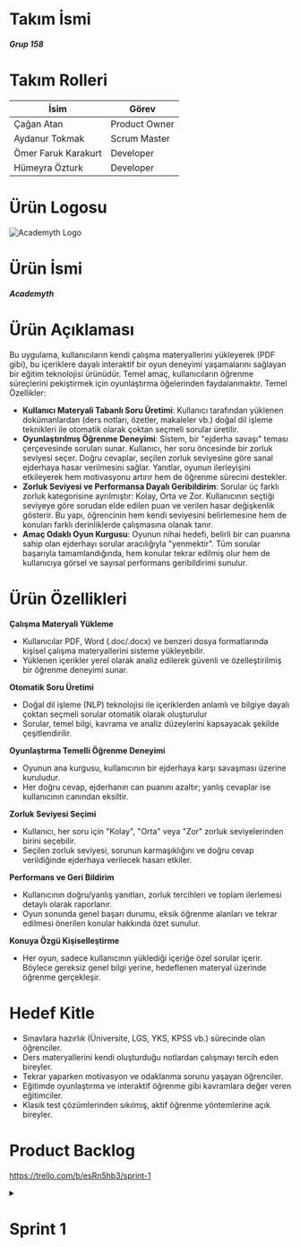 # Takım İsmi
***Grup 158***

# Takım Rolleri

| <div align="center">İsim</div>   | <div align="center">Görev</div>
|  :---------- | :---------- |
|  Çağan Atan     | Product Owner     | 
|  Aydanur Tokmak     | Scrum Master     | 
|  Ömer Faruk Karakurt      | Developer    
|  Hümeyra Özturk      | Developer     |


# Ürün Logosu

![Academyth Logo](https://github.com/user-attachments/assets/3b98eee7-7001-4d8e-ac23-56b974da4ad4)


# Ürün İsmi
***Academyth***

# Ürün Açıklaması
Bu uygulama, kullanıcıların kendi çalışma materyallerini yükleyerek (PDF gibi), bu içeriklere dayalı interaktif bir oyun deneyimi yaşamalarını sağlayan bir eğitim teknolojisi ürünüdür. Temel amaç, kullanıcıların öğrenme süreçlerini pekiştirmek için oyunlaştırma öğelerinden faydalanmaktır.
Temel Özellikler:
- **Kullanıcı Materyali Tabanlı Soru Üretimi**: Kullanıcı tarafından yüklenen dokümanlardan (ders notları, özetler, makaleler vb.) doğal dil işleme teknikleri ile otomatik olarak çoktan seçmeli sorular üretilir.
- **Oyunlaştırılmış Öğrenme Deneyimi**: Sistem, bir "ejderha savaşı" teması çerçevesinde soruları sunar. Kullanıcı, her soru öncesinde bir zorluk seviyesi seçer. Doğru cevaplar, seçilen zorluk seviyesine göre sanal ejderhaya hasar verilmesini sağlar. Yanıtlar, oyunun ilerleyişini etkileyerek hem motivasyonu artırır hem de öğrenme sürecini destekler.
- **Zorluk Seviyesi ve Performansa Dayalı Geribildirim**: Sorular üç farklı zorluk kategorisine ayrılmıştır: Kolay, Orta ve Zor. Kullanıcının seçtiği seviyeye göre sorudan elde edilen puan ve verilen hasar değişkenlik gösterir. Bu yapı, öğrencinin hem kendi seviyesini belirlemesine hem de konuları farklı derinliklerde çalışmasına olanak tanır.
- **Amaç Odaklı Oyun Kurgusu**: Oyunun nihai hedefi, belirli bir can puanına sahip olan ejderhayı sorular aracılığıyla "yenmektir". Tüm sorular başarıyla tamamlandığında, hem konular tekrar edilmiş olur hem de kullanıcıya görsel ve sayısal performans geribildirimi sunulur.

# Ürün Özellikleri
**Çalışma Materyali Yükleme**
- Kullanıcılar PDF, Word (.doc/.docx) ve benzeri dosya formatlarında kişisel çalışma materyallerini sisteme yükleyebilir.
- Yüklenen içerikler yerel olarak analiz edilerek güvenli ve özelleştirilmiş bir öğrenme deneyimi sunar.

**Otomatik Soru Üretimi**
- Doğal dil işleme (NLP) teknolojisi ile içeriklerden anlamlı ve bilgiye dayalı çoktan seçmeli sorular otomatik olarak oluşturulur
- Sorular, temel bilgi, kavrama ve analiz düzeylerini kapsayacak şekilde çeşitlendirilir.

**Oyunlaştırma Temelli Öğrenme Deneyimi**
- Oyunun ana kurgusu, kullanıcının bir ejderhaya karşı savaşması üzerine kuruludur.
- Her doğru cevap, ejderhanın can puanını azaltır; yanlış cevaplar ise kullanıcının canından eksiltir.

**Zorluk Seviyesi Seçimi**
- Kullanıcı, her soru için "Kolay", "Orta" veya "Zor" zorluk seviyelerinden birini seçebilir.
- Seçilen zorluk seviyesi, sorunun karmaşıklığını ve doğru cevap verildiğinde ejderhaya verilecek hasarı etkiler.

**Performans ve Geri Bildirim**
- Kullanıcının doğru/yanlış yanıtları, zorluk tercihleri ve toplam ilerlemesi detaylı olarak raporlanır.
- Oyun sonunda genel başarı durumu, eksik öğrenme alanları ve tekrar edilmesi önerilen konular hakkında özet sunulur.

**Konuya Özgü Kişiselleştirme**
- Her oyun, sadece kullanıcının yüklediği içeriğe özel sorular içerir. Böylece gereksiz genel bilgi yerine, hedeflenen materyal üzerinde öğrenme gerçekleşir.

# Hedef Kitle
- Sınavlara hazırlık (Üniversite, LGS, YKS, KPSS vb.) sürecinde olan öğrenciler.
- Ders materyallerini kendi oluşturduğu notlardan çalışmayı tercih eden bireyler.
- Tekrar yaparken motivasyon ve odaklanma sorunu yaşayan öğrenciler.
- Eğitimde oyunlaştırma ve interaktif öğrenme gibi kavramlara değer veren eğitimciler.
- Klasik test çözümlerinden sıkılmış, aktif öğrenme yöntemlerine açık bireyler.

# Product Backlog
https://trello.com/b/esRn5hb3/sprint-1



<details>
  <summary><h1>Sprint 1</h1></summary>

  <!-- Küçük açılır başlıklar -->

  <details>
    <summary><h3>App Screenshots</h3></summary>


  </details>





  <details>
    <summary><h3>App Map</h3></summary>
     
    

  </details>



  

  <details>
    <summary><h3>Project Management</h3></summary>



  </details>






  <details>
    <summary><h3>Burndown Chart</h3></summary>


  </details>







  
### Tarih Aralığı
***20 Haziran*** - ***6 Temmuz***

### Sprint Notları
- UI tasarımlarında ------ kullanılmasına karar verildi .
- Proje yönetim aracı olarak ***Trello*** kullanılmasına karar verildi .
- Daily scrum toplantılarının ***Google Meet*** üzerinden yapılmasına karar verildi .
- Giriş sistemi için ---- kullanılmasına karar verildi .
- Uygulamanın asıl temasının ----- olmasına kara verildi .
- Uygulamanın dilinin ------- yapılmasına karar verildi .

### Sprint İçinde Tamamlanması Beklenen Puan
- ***300*** Puan

### Puan Tamamlama Mantığı
- Toplamda ***1200*** puanlık bir hedeef belirlendi . Sprint-1'de ***300*** pıuanlık bir hedef belirlenmiş ve tamamlanmıştır . Sprint-2 ve Sprint-3'te projenin -(apı kod entegrasyon vs vs )-------- kısımlarına yoğunlaşılacağı için ***450*** hedef puanı olmasına karar verildi .  

### Sprint Gözden Geçirilmesi
- Ürün isminin ***Academyth*** olmasına karar verildi .
- Logoya henüz karar verilmeidi .
- 
-
-
-
### Sprint Gözden Geçirme Katılımcıları
- Çağan Atan
- Ömer Faruk Karakurt
- Aydanur Tokmak
- Hümeyra Öztürk

### Sprint Retrospektifi
-
-
-
-


</details>


</details>
